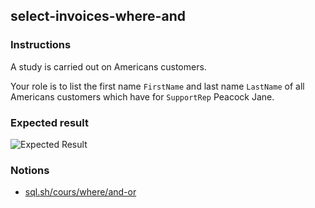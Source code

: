 ## select-invoices-where-and

### Instructions

A study is carried out on Americans customers.

Your role is to list the first name `FirstName` and last name `LastName` of all Americans customers which have for `SupportRep` Peacock Jane.

### Expected result

![Expected Result](https://thomaslenaour.github.io/ytrack/subjects/select-customers-where-and/expected.png)

### Notions

- [sql.sh/cours/where/and-or](https://sql.sh/cours/where/and-or)
